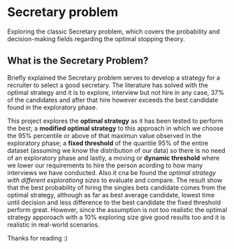 # Secretary problem
Exploring the classic Secretary problem, which covers the probability and decision-making fields regarding the optimal stopping theory. 

## What is the Secretary Problem?
Briefly  explained the Secretary problem serves to develop a strategy for a recruiter to select a good secretary. The literature has solved with the optimal strategy and it is to explore, interview but not hire in any case, 37% of the candidates and after that hire however exceeds the best candidate found in the exploratory phase.

This project explores the **optimal strategy** as it has been tested to perform the best; a **modified optimal strategy** to this approach in which we choose the 95% percentile or above of that maximun value observed in the exploratory phase; a **fixed threshold** of the quantile 95% of the entire dataset (assuming we know the distribution of our data) so there is no need of an exploratory phase and lastly, a moving or **dynamic threshold** where we lower our requirements to hire the person acording to how many interviews we have conducted. Also it cna be found the *optimal strategy with different explorationg sizes* to evaluate and compare.
The result show that the best probability of hiring the singles bets candidate comes from the optimal strategy, although as far as best average candidate, lowest time until decision and less difference to the best candidate the fixed threshold perform great. However, since the assumption is not too realistic the optimal strategy apporoach with a 10% exploring size give good results too and it is realistic in real-world scenarios.

Thanks for reading :)
